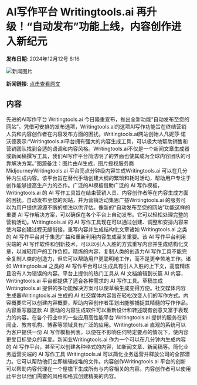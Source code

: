 # AI写作平台 Writingtools.ai 再升级！“自动发布”功能上线，内容创作进入新纪元

**发布日期**: 2024年12月12号 8:16

![新闻图片](https://pic.chinaz.com/picmap/202312281011271411_0.jpg)

**新闻链接**: [点击查看原文](https://www.aibase.com/zh/news/13913)

## 内容

先进的AI写作平台 Writingtools.ai 今日隆重宣布，推出全新功能“自动发布至您的网站”。凭借可安排的发布选项，Writingtools.ai的这项AI写作功能旨在终结营销人员和内容创作者在内容发布方面的困扰。Writingtools.ai网站创始人凡妮莎·诺沃德表示:“Writingtools.ai平台拥有强大的内容生成工具，可以极大地帮助销售和营销团队找到合适的语调和内容风格。Writingtools.ai不仅是一个新闻文章生成器或新闻稿撰写工具，我们AI写作平台简洁明了的界面也使其成为全球内容团队的可靠解决方案。”图源备注：图片由AI生成，图片授权服务商MidjourneyWritingtools.ai 平台亮点分钟级内容生成Writingtools.ai 可以在几分钟内生成内容。该平台旨在替代手动创建大纲的繁琐和耗时活动，帮助用户专注于创作能够提高生产力的杰作。广泛的AI模板借助广泛的 AI 写作模板，Writingtools.ai 的 AI 写作工具旨在结束营销人员、内容创作者等在内容生成方面的困扰。自动发布至您的网站，并为营销活动集思广益Writingtools.ai 的服务可以为用户提供源源不断的想法以供评估。像新的“自动发布至您的网站”功能这样的重要 AI 写作解决方案，可以确保在各个平台上自动发布。它可以轻松处理完整的营销活动。Writingtools.ai 的 AI 写作工具现在可以通过创建、调整和安排内容来使内容创建过程无缝衔接。重写内容并生成结构化文章诸如 Writingtools.ai 之类的 AI 写作平台对于集思广益和重新利用内容生成至关重要。该 AI 写作平台利用尖端的 AI 写作软件和创新技术，可以以引人入胜的方式重写内容并生成结构化文章，以减轻用户的工作负担。精炼的内容，复制人类的创造力AI 写作工具不能完全复制人类的创造力，但它可以帮助用户更聪明地工作，而不是更辛苦地工作。诸如 Writingtools.ai 之类的 AI 写作平台可以生成具有引人入胜的上下文，高度精炼且没有人为错误的内容。平台上提供的热门工具从 AI 文档编辑到长篇 AI 内容，Writingtools.ai 平台都提供了适合各种需求的 AI 写作工具。草稿生成Writingtools.ai 提供的多功能解决方案可以使草稿生成变得方便。社交媒体内容生成器Writingtools.ai 生成的 AI 社交媒体内容旨在轻松改变人们的写作方式。内容概要它可以创建内容概要，帮助内容创作者策划出能够捕捉其精髓的写作作品。内容重写器这款 AI 驱动的内容生成软件可以重新设计和转述既有创意又富于表现力的内容。在各个行业中的一些应用高性能平台 Writingtools.ai 提供的服务在新闻业、教育机构、博客等领域具有广泛的应用。Writingtools.ai 直观的系统可以为客户提供一份 AI 写作模板列表，以便在不影响任何特定要点的情况下，使内容更受目标受众的喜爱。新闻业Writingtools.ai 作为一个可以在几分钟内生成内容的 AI 写作平台，甚至可以创建各种格式的内容，如新闻文章、新闻稿等。简化业务运营尖端的 AI 写作工具 Writingtools.ai 可以简化业务运营并释放公司的全部潜力。它可以帮助他们立即编辑成堆的文件。内容创作Writingtools.ai 平台的创新可以帮助内容代理在一个屋檐下生成所有与内容相关的内容。内容创作者可以使用此平台以他们需要的风格和格式创建精美的内容。
